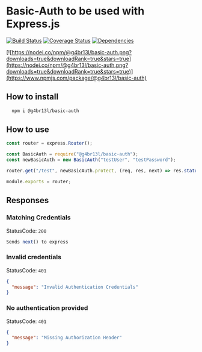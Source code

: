 # Basic-Auth to be used with Express.js

[![Build Status](https://travis-ci.org/GabrielCastello/basic-auth.svg?branch=master)](https://travis-ci.org/GabrielCastello/basic-auth) [![Coverage Status](https://coveralls.io/repos/github/GabrielCastello/basic-auth/badge.svg?branch=master)](https://coveralls.io/github/GabrielCastello/basic-auth?branch=master) [![Dependencies](https://david-dm.org/g4br13l/basic-auth.svg)](https://david-dm.org/g4br13l/basic-auth.svg)

[![https://nodei.co/npm/@g4br13l/basic-auth.png?downloads=true&downloadRank=true&stars=true](https://nodei.co/npm/@g4br13l/basic-auth.png?downloads=true&downloadRank=true&stars=true)](https://www.npmjs.com/package/@g4br13l/basic-auth)

## How to install

```sh
  npm i @g4br13l/basic-auth
```

## How to use

```js
const router = express.Router();

const BasicAuth = require("@g4br13l/basic-auth");
const newBasicAuth = new BasicAuth("testUser", "testPassword");

router.get("/test", newBasicAuth.protect, (req, res, next) => res.status(200).send());

module.exports = router;
```

## Responses 

### Matching Credentials
StatusCode: `200`
```js
Sends next() to express
```
### Invalid credentials
StatusCode: `401`
```json
{
  "message": "Invalid Authentication Credentials"
}
```

### No authentication provided
StatusCode: `401`
```json
{
  "message": "Missing Authorization Header"
}
```
